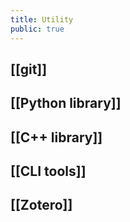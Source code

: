 ```yaml
---
title: Utility
public: true
---
```


## [[git]]
## [[Python library]]
## [[C++ library]]
## [[CLI tools]]
## [[Zotero]]
